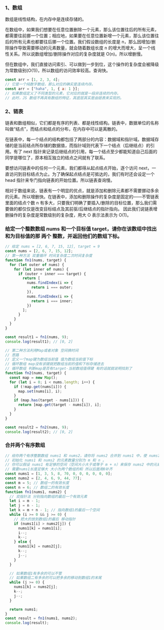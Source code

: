 ### 1、数组

数组是线性结构，在内存中是连续存储的。

在数组中，如果我们想要在任意位置删除一个元素，那么该位置往后的所有元素，都需要往前挪一个位置；相应地，如果要在任意位置新增一个元素，那么该位置往后的所有元素也都要往后挪一个位置。我们假设数组的长度是 n，那么因增加/删除操作导致需要移动的元素数量，就会随着数组长度 n 的增大而增大，呈一个线性关系。所以说数组增加/删除操作对应的复杂度就是 O(n)。所以增删慢。

但在数组中，我们直接访问索引、可以做到一步到位，这个操作的复杂度会被降级为常数级别(O(1))，所以数组的访问效率较高。查询快。

```js
const arr = [1, 2, 3, 4];
// 它是一个纯数字数组，那么对应的确实是连续内存。
const arr = ["haha", 1, { a: 1 }];
// 如果数组定义了不同类型的元素，它对应的就是一段非连续的内存。
// 此时，JS 数组不再具有数组的特征，其底层其实是由链表来实现的。
```

### 2、链表

链表和数组相似，它们都是有序的列表、都是线性结构。链表中，数据单位的名称叫做“结点”，而结点和结点的分布，在内存中可以是离散的。

在链表中，每一个结点的结构都包括了两部分的内容：数据域和指针域。数据域存储的是当前结点所存储的数据值，而指针域则代表下一个结点（后继结点）的引用。有了 next 指针来记录后继结点的引用，每一个结点至少都能知道自己后面的同学是哪位了，原本相互独立的结点之间就有了联系。

要想访问链表中的任何一个元素，我们都得从起点结点开始，逐个访问 next，一直访问到目标结点为止。为了确保起点结点是可抵达的，我们有时还会设定一个 head 指针来专门指向链表的开始位置。所以链表查询慢。

相对于数组来说，链表有一个明显的优点，就是添加和删除元素都不需要挪动多余的元素。所以增删快。在链表中，添加和删除操作的复杂度是固定的——不管链表里面的结点个数 n 有多大，只要我们明确了要插入/删除的目标位置，那么我们需要做的都仅仅是改变目标结点及其前驱/后继结点的指针指向。 因此我们说链表增删操作的复杂度是常数级别的复杂度，用大 O 表示法表示为 O(1)。

### 给定一个整数数组 nums 和一个目标值 target，请你在该数组中找出和为目标值的那 两个 整数，并返回他们的数组下标。

```js
// 给定 nums = [2, 6, 7, 15, 12], target = 9
const nums = [2, 6, 7, 15, 12];
// 第一种方法 双重循环 时间复杂度二次时间复杂度
function fn1(nums, target) {
  for (let outer of nums) {
    for (let inner of nums) {
      if (outer + inner === target) {
        return [
          nums.findIndex(i => {
            return i === outer;
          }),
          nums.findIndex(i => {
            return i === inner;
          })
        ];
      }
    }
  }
}

const result1 = fn1(nums, 9);
console.log(result1); // [0, 2]

// 第二种方法利用Map或者对象 空间换时间
// 思路
// 定义一个map键为数组当前值 值为数组当前值下标
// 循环数组 map没有该键就把数组当前的值和下标存储进去
// 循环数组 判断map是否有target-当前数组值得键 有的话就就说明找到了
function fn2(nums, target) {
  const map = new Map();
  for (let i = 0; i < nums.length; i++) {
    if (!map.get(nums[i])) {
      map.set(nums[i], i);
    }
    if (map.has(target - nums[i])) {
      return [map.get(target - nums[i]), i];
    }
  }
}

const result2 = fn2(nums, 9);
console.log(result2); // [0, 2]
```

### 合并两个有序数组

```js
// 给你两个有序整数数组 nums1 和 nums2，请你将 nums2 合并到 nums1 中，使 nums1 成为一个有序数组。
// 初始化 nums1 和 nums2 的元素数量分别为 m 和 n 。
// 你可以假设 nums1 有足够的空间（空间大小大于或等于 m + n）来保存 nums2 中的元素。
// 需要nums1长度足够大 大小为两个数组的和 所以后面用0补齐
const nums1 = [1, 3, 5, 8, 70, 0, 0, 0, 0, 0, 0];
const nums2 = [2, 4, 6, 9, 44, 77];
const m = 5; // 数组一的有效长度
const n = 6; // 数组二的有效长度
function fn1(nums1, nums2) {
  // 双指针法 分别指向数组的最后一个有效元素
  let i = m - 1;
  let j = n - 1;
  let k = m + n - 1; // 指向数组1的最后一个空间
  while (i >= 0 && j >= 0) {
    // 把大的放到数组1的最后 移动指针
    if (nums1[i] > nums2[j]) {
      nums1[k] = nums1[i];
      i--;
      k--;
    } else {
      nums1[k] = nums2[j];
      k--;
      j--;
    }
  }

  // 如果数组1有多余的可以不管
  // 如果数组二有多余的可以把多余的移动到数组1的末尾
  while (j >= 0) {
    nums1[k] = nums2[j];
    k--;
    j--;
  }

  return nums1;
}
const result = fn1(nums1, nums2);
console.log(result);
```
